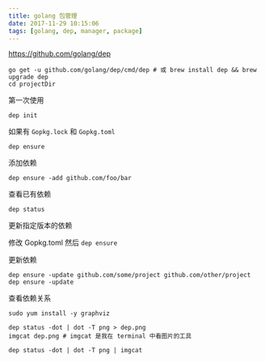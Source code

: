 ```yaml
---
title: golang 包管理
date: 2017-11-29 10:15:06
tags: [golang, dep, manager, package]
---
```


<https://github.com/golang/dep>

<!--more-->

```
go get -u github.com/golang/dep/cmd/dep # 或 brew install dep && brew upgrade dep
cd projectDir
```

第一次使用

`dep init`

如果有 `Gopkg.lock` 和 `Gopkg.toml`
 
`dep ensure`

添加依赖

`dep ensure -add github.com/foo/bar`

查看已有依赖

`dep status`

更新指定版本的依赖

修改 Gopkg.toml 然后 `dep ensure`

更新依赖

```
dep ensure -update github.com/some/project github.com/other/project
dep ensure -update
```

查看依赖关系

```
sudo yum install -y graphviz

dep status -dot | dot -T png > dep.png
imgcat dep.png # imgcat 是我在 terminal 中看图片的工具

dep status -dot | dot -T png | imgcat
```


